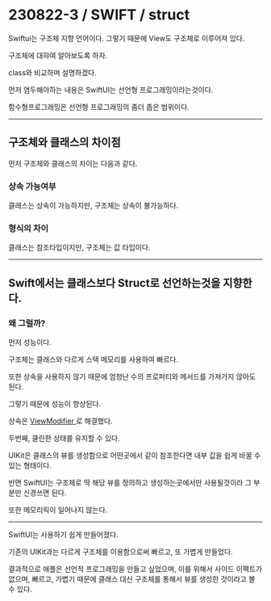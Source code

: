 # 230822-3 / SWIFT / struct

Swiftui는 구조체 지향 언어이다. 그렇기 때문에 View도 구조체로 이루어져 있다. 

구조체에 대햐여 알아보도록 하자. 

class와 비교하며 설명하겠다.

먼저 염두해야하는 내용은 SwiftUI는 선언형 프로그래밍이라는것이다. 

함수형프로그래밍은 선언형 프로그래밍의 좀더 좁은 범위이다. 

---

## 구조체와 클래스의 차이점

먼저 구조체와 클래스의 차이는 다음과 같다. 

### 상속 가능여부

클래스는 상속이 가능하지만, 구조체는 상속이 불가능하다. 

### 형식의 차이 

클래스는 참조타입이지만, 구조체는 값 타입이다.

---

## Swift에서는 클래스보다 Struct로 선언하는것을 지향한다. 

### 왜 그럴까?

먼저 성능이다.

구조체는 클래스와 다르게 스택 메모리를 사용하여 빠르다. 

또한 상속을 사용하지 않기 때문에 엄청난 수의 프로퍼티와 메서드를 가져가지 않아도 된다. 

그렇기 때문에 성능이 향상된다. 

상속은 <a href = "https://github.com/kimkyumbi/TIL/blob/main/iOS/230822-5.md" > ViewModifier </a> 로 해결했다. 

두번째, 클린한 상태를 유지할 수 있다. 

UIKit은 클래스의 뷰를 생성함으로 어떤곳에서 같이 참조한다면 내부 값을 쉽게 바꿀 수 있는 형태이다.

반면 SwiftUI는 구조체로 딱 해당 뷰를 정의하고 생성하는곳에서만 사용될것이라 그 부분만 신경쓰면 된다.

또한 메모리릭이 일어나지 않는다.

---

SwiftUI는 사용하기 쉽게 만들어졌다. 

기존의 UIKit과는 다르게 구조체를 이용함으로써 빠르고, 또 가볍게 만들었다.

결과적으로 애플은 선언적 프로그래밍을 만들고 싶었으며, 이를 위해서 사이드 이펙트가 없으며, 빠르고, 가볍기 때문에 클래스 대신 구조체를 통해서 뷰를 생성한 것이라고 볼 수 있다.